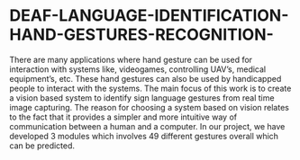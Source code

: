 # DEAF-LANGUAGE-IDENTIFICATION-HAND-GESTURES-RECOGNITION-
There are many applications where hand gesture can be used for interaction with systems like, videogames, controlling UAV’s, medical equipment’s, etc. These hand gestures can also be used by handicapped people to interact with the systems. The main focus of this work is to create a vision based system to identify sign language gestures from real time image capturing. The reason for choosing a system based on vision relates to the fact that it provides a simpler and more intuitive way of communication between a human and a computer. In our project, we have developed 3 modules which involves 49 different gestures overall which can be predicted.
